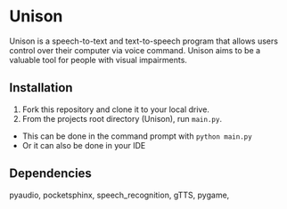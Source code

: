 # Unison
Unison is a speech-to-text and text-to-speech program that allows users control over their computer via voice command.
Unison aims to be a valuable tool for people with visual impairments.

## Installation

1. Fork this repository and clone it to your local drive.
2. From the projects root directory (Unison), run `main.py`.
+ This can be done in the command prompt with `python main.py`  
+ Or it can also be done in your IDE

## Dependencies
pyaudio,
pocketsphinx,
speech_recognition,
gTTS,
pygame,
